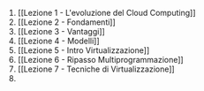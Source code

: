 1. [[Lezione 1 - L'evoluzione del Cloud Computing]]
2. [[Lezione 2 - Fondamenti]]
3. [[Lezione 3 - Vantaggi]]
4. [[Lezione 4 - Modelli]]
5. [[Lezione 5 - Intro Virtualizzazione]]
6. [[Lezione 6 - Ripasso Multiprogrammazione]]
7. [[Lezione 7 - Tecniche di Virtualizzazione]]
8. 